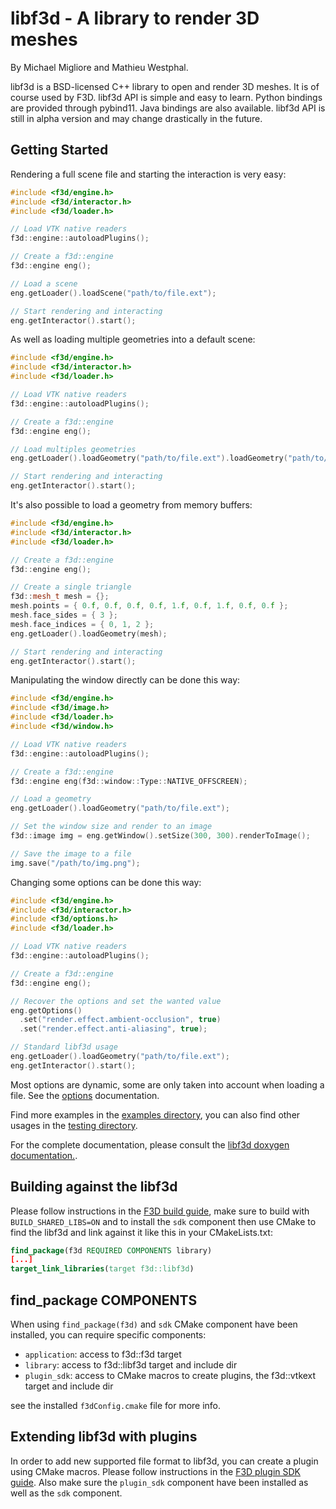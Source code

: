# libf3d - A library to render 3D meshes

By Michael Migliore and Mathieu Westphal.

libf3d is a BSD-licensed C++ library to open and render 3D meshes. It is of course used by F3D.
libf3d API is simple and easy to learn. Python bindings are provided through pybind11. Java bindings are also available.
libf3d API is still in alpha version and may change drastically in the future.

## Getting Started

Rendering a full scene file and starting the interaction is very easy:

```cpp
#include <f3d/engine.h>
#include <f3d/interactor.h>
#include <f3d/loader.h>

// Load VTK native readers
f3d::engine::autoloadPlugins();

// Create a f3d::engine
f3d::engine eng();

// Load a scene
eng.getLoader().loadScene("path/to/file.ext");

// Start rendering and interacting
eng.getInteractor().start();
```

As well as loading multiple geometries into a default scene:

```cpp
#include <f3d/engine.h>
#include <f3d/interactor.h>
#include <f3d/loader.h>

// Load VTK native readers
f3d::engine::autoloadPlugins();

// Create a f3d::engine
f3d::engine eng();

// Load multiples geometries
eng.getLoader().loadGeometry("path/to/file.ext").loadGeometry("path/to/file2.ext");

// Start rendering and interacting
eng.getInteractor().start();
```

It's also possible to load a geometry from memory buffers:

```cpp
#include <f3d/engine.h>
#include <f3d/interactor.h>
#include <f3d/loader.h>

// Create a f3d::engine
f3d::engine eng();

// Create a single triangle
f3d::mesh_t mesh = {};
mesh.points = { 0.f, 0.f, 0.f, 0.f, 1.f, 0.f, 1.f, 0.f, 0.f };
mesh.face_sides = { 3 };
mesh.face_indices = { 0, 1, 2 };
eng.getLoader().loadGeometry(mesh);

// Start rendering and interacting
eng.getInteractor().start();
```

Manipulating the window directly can be done this way:

```cpp
#include <f3d/engine.h>
#include <f3d/image.h>
#include <f3d/loader.h>
#include <f3d/window.h>

// Load VTK native readers
f3d::engine::autoloadPlugins();

// Create a f3d::engine
f3d::engine eng(f3d::window::Type::NATIVE_OFFSCREEN);

// Load a geometry
eng.getLoader().loadGeometry("path/to/file.ext");

// Set the window size and render to an image
f3d::image img = eng.getWindow().setSize(300, 300).renderToImage();

// Save the image to a file
img.save("/path/to/img.png");
```

Changing some options can be done this way:

```cpp
#include <f3d/engine.h>
#include <f3d/interactor.h>
#include <f3d/options.h>
#include <f3d/loader.h>

// Load VTK native readers
f3d::engine::autoloadPlugins();

// Create a f3d::engine
f3d::engine eng();

// Recover the options and set the wanted value
eng.getOptions()
  .set("render.effect.ambient-occlusion", true)
  .set("render.effect.anti-aliasing", true);

// Standard libf3d usage
eng.getLoader().loadGeometry("path/to/file.ext");
eng.getInteractor().start();
```
Most options are dynamic, some are only taken into account when loading a file. See the [options](OPTIONS.md) documentation.

Find more examples in the [examples directory](https://github.com/f3d-app/f3d/tree/master/examples),
you can also find other usages in the [testing directory](https://github.com/f3d-app/f3d/tree/master/library/testing).

For the complete documentation, please consult the [libf3d doxygen documentation.](https://f3d.app/doc/libf3d/doxygen/).

## Building against the libf3d

Please follow instructions in the [F3D build guide](../dev/BUILD.md), make sure to build with `BUILD_SHARED_LIBS=ON` and to install the `sdk` component then use CMake to find the libf3d
and link against it like this in your CMakeLists.txt:

```cmake
find_package(f3d REQUIRED COMPONENTS library)
[...]
target_link_libraries(target f3d::libf3d)
```

## find_package COMPONENTS

When using `find_package(f3d)` and `sdk` CMake component have been installed, you can require specific components:
 - `application`: access to f3d::f3d target
 - `library`: access to f3d::libf3d target and include dir
 - `plugin_sdk`: access to CMake macros to create plugins, the f3d::vtkext target and include dir

see the installed `f3dConfig.cmake` file for more info.

## Extending libf3d with plugins

In order to add new supported file format to libf3d, you can create a plugin using CMake macros. Please follow instructions in the [F3D plugin SDK guide](PLUGINS.md).
Also make sure the `plugin_sdk` component have been installed as well as the `sdk` component.
